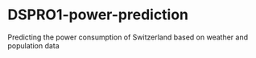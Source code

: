 # DSPRO1-power-prediction
Predicting the power consumption of Switzerland based on weather and population data
